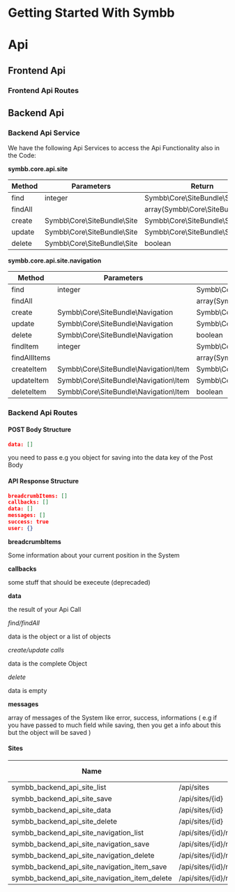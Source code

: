 Getting Started With Symbb
==========================


# Api

## Frontend Api

### Frontend Api Routes

## Backend Api

### Backend Api Service

We have the following Api Services to access the Api Functionality also in the Code:

**symbb.core.api.site**

| Method | Parameters | Return |
| ------------- | ----------- | ----------- |
| find | integer | Symbb\Core\SiteBundle\Site |
| findAll | | array(Symbb\Core\SiteBundle\Site) |
| create | Symbb\Core\SiteBundle\Site | Symbb\Core\SiteBundle\Site |
| update | Symbb\Core\SiteBundle\Site | Symbb\Core\SiteBundle\Site |
| delete | Symbb\Core\SiteBundle\Site | boolean |

**symbb.core.api.site.navigation**

| Method | Parameters | Return |
| ------------- | ----------- | ----------- |
| find | integer | Symbb\Core\SiteBundle\Navigation |
| findAll | | array(Symbb\Core\SiteBundle\Navigation) |
| create | Symbb\Core\SiteBundle\Navigation | Symbb\Core\SiteBundle\Navigation |
| update | Symbb\Core\SiteBundle\Navigation | Symbb\Core\SiteBundle\Navigation |
| delete | Symbb\Core\SiteBundle\Navigation | boolean |
| findItem | integer | Symbb\Core\SiteBundle\Navigation\Item |
| findAllItems | | array(Symbb\Core\SiteBundle\Navigation\Item) |
| createItem | Symbb\Core\SiteBundle\Navigation\Item | Symbb\Core\SiteBundle\Navigation\Item |
| updateItem | Symbb\Core\SiteBundle\Navigation\Item | Symbb\Core\SiteBundle\Navigation\Item |
| deleteItem | Symbb\Core\SiteBundle\Navigation\Item | boolean |

### Backend Api Routes

#### POST Body Structure

```json
data: []
```

you need to pass e.g you object for saving into the data key of the Post Body

#### API Response Structure

```json
breadcrumbItems: []
callbacks: []
data: []
messages: []
success: true
user: {}
```

**breadcrumbItems**

Some information about your current position in the System

**callbacks**

some stuff that should be execeute (deprecaded)


**data**

the result of your Api Call

*find/findAll*

data is the object or a list of objects

*create/update calls*

data is the complete Object

*delete*

data is empty

**messages**

array of messages of the System like error, success, informations ( e.g if you have passed to much field while saving, then you get a info about this but the object will be saved )

#### Sites

| Name | Pattern | HTTP | POST Body |
| ------------- | ----------- | ----------- | ----------- |
| symbb_backend_api_site_list | /api/sites | GET |  |
| symbb_backend_api_site_save | /api/sites/{id} | POST | JSON |
| symbb_backend_api_site_data | /api/sites/{id} | GET |  |
| symbb_backend_api_site_delete | /api/sites/{id} | DELETE |  |
| symbb_backend_api_site_navigation_list | /api/sites/{id}/navigations | GET |  |
| symbb_backend_api_site_navigation_save | /api/sites/{id}/navigations/{navigation} | POST | JSON |
| symbb_backend_api_site_navigation_delete | /api/sites/{id}/navigations/{navigation} | DELETE |  |
| symbb_backend_api_site_navigation_item_save | /api/sites/{id}/navigations/{navigation}/items/{item} | POST | JSON |
| symbb_backend_api_site_navigation_item_delete | /api/sites/{id}/navigations/{navigation}/items/{item} | DELETE |  |


